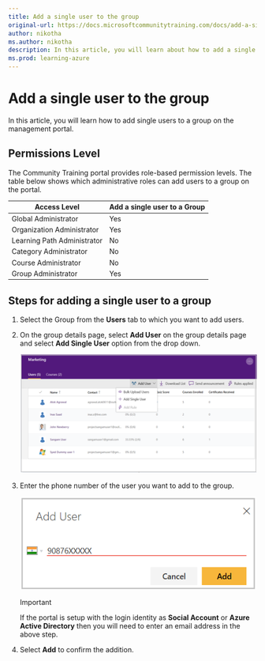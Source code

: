 ```yaml
---
title: Add a single user to the group
original-url: https://docs.microsoftcommunitytraining.com/docs/add-a-single-user-to-the-group
author: nikotha
ms.author: nikotha
description: In this article, you will learn about how to add a single users to a group on the management portal.
ms.prod: learning-azure
---
```


# Add a single user to the group

In this article, you will learn how to add single users to a group on the management portal.

## Permissions Level

The Community Training portal provides role-based permission levels. The table below shows which administrative roles can add users to a group on the portal.

| Access Level    | Add a single user to a Group |
| --- | --- |
| Global Administrator | Yes |
| Organization Administrator  | Yes |
| Learning Path Administrator | No |
| Category Administrator | No |
| Course Administrator | No |
| Group Administrator | Yes |

## Steps for adding a single user to a group

1. Select the Group from the **Users** tab to which you want to add users.

1. On the group details page, select **Add User** on the group details page and select **Add Single User** option from the drop down.

    ![Add - single user to group](../../media/Add%20-%20single%20user%20to%20group.png)

1. Enter the phone number of the user you want to add to the group.

    ![Add single user one](../../media/Add%20single%20user%20one.png)

    > [!IMPORTANT]
    > If the portal is setup with the login identity as **Social Account** or **Azure Active Directory** then you will need to enter an email address in the above step.

1. Select **Add** to confirm the addition.
